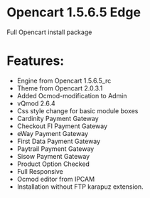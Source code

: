 # Opencart 1.5.6.5 Edge
Full Opencart install package

Features:
========

* Engine from Opencart 1.5.6.5_rc
* Theme from Opencart 2.0.3.1
* Added Ocmod-modification to Admin
* vQmod 2.6.4
* Css style change for basic module boxes
* Cardinity Payment Gateway
* Checkout FI Payment Gateway
* eWay Payment Gateway
* First Data Payment Gateway
* Paytrail Payment Gateway
* Sisow Payment Gateway
* Product Option Checked
* Full Responsive
* Ocmod editor from IPCAM
* Installation without FTP karapuz extension.
